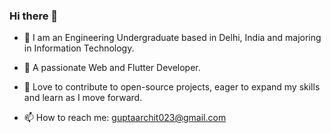 ### Hi there 👋

- 🔭 I am an Engineering Undergraduate based in Delhi, India and majoring in Information Technology. 

- 👯 A passionate Web and Flutter Developer.

- 💬 Love to contribute to open-source projects, eager to expand my skills and learn as I move forward. 

- 📫 How to reach me: guptaarchit023@gmail.com

<!--
**imarchit19/imarchit19** is a ✨ _special_ ✨ repository because its `README.md` (this file) appears on your GitHub profile.

Here are some ideas to get you started:

- 🔭 I’m currently working on ...
- 🌱 I’m currently learning ...
- 👯 I’m looking to collaborate on ...
- 🤔 I’m looking for help with ...
- 💬 Ask me about ...
- 📫 How to reach me: ...
- 😄 Pronouns: ...
- ⚡ Fun fact: ...
-->
